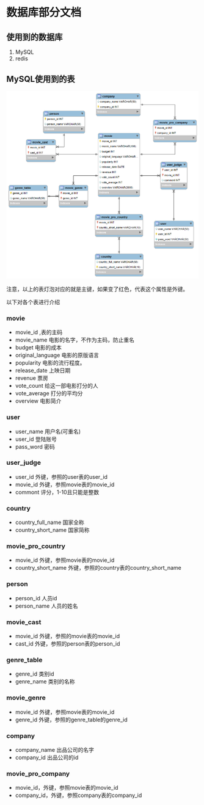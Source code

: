 # 数据库部分文档

## 使用到的数据库

1. MySQL
2. redis

## MySQL使用到的表

![](表关系图.png)

注意，以上的表灯泡对应的就是主键，如果变了红色，代表这个属性是外键。

以下对各个表进行介绍

### movie

- movie_id ,表的主码
- movie_name 电影的名字，不作为主码，防止重名
- budget 电影的成本
- original_language 电影的原版语言
- popularity 电影的流行程度。
- release_date 上映日期
- revenue 票房
- vote_count 给这一部电影打分的人
- vote_average 打分的平均分
- overview 电影简介

### user

- user_name 用户名(可重名)
- user_id 登陆账号
- pass_word 密码

### user_judge

- user_id 外键，参照的user表的user_id
- movie_id 外键，参照movie表的movie_id
- commont 评分，1-10且只能是整数

### country

- country_full_name 国家全称
- country_short_name 国家简称

### movie_pro_country

- movie_id 外键，参照movie表的movie_id
- country_short_name 外键，参照的country表的country_short_name

### person

- person_id 人员id
- person_name 人员的姓名

### movie_cast

- movie_id 外键，参照的movie表的movie_id
- cast_id 外键，参照的person表的person_id

### genre_table

- genre_id 类别id
- genre_name 类别的名称

### movie_genre

- movie_id 外键，参照movie表的movie_id
- genre_id 外键，参照的genre_table的genre_id

### company

- company_name 出品公司的名字
- company_id 出品公司的id

### movie_pro_company

- movie_id，外键，参照movie表的movie_id
- company_id，外键，参照company表的company_id

